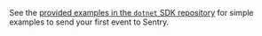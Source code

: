 See the [provided examples in the `dotnet` SDK repository](https://github.com/getsentry/sentry-dotnet/tree/master/samples) for simple examples to send your first event to Sentry.
